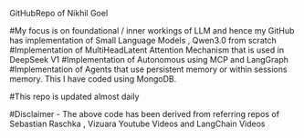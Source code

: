 GitHubRepo of Nikhil Goel 

#My focus is on foundational / inner workings of LLM and hence my GitHub has implementation of Small Language Models , Qwen3.0 from scratch
#Implementation of MultiHeadLatent Attention Mechanism that is used in DeepSeek V1
#Implementation of Autonomous using MCP and LangGraph
#Implementation of Agents that use persistent memory or within sessions memory. This I have coded using MongoDB.

#This repo is updated almost daily

#Disclaimer - The above code has been derived from referring repos of Sebastian Raschka , Vizuara Youtube Videos and LangChain Videos
